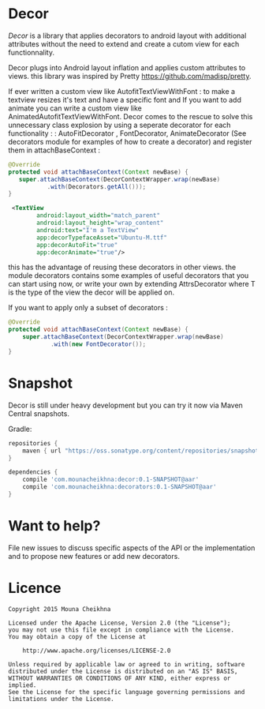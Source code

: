 Decor
======

*Decor* is a library that applies decorators to android layout with additional attributes
without the need to extend and create a cutom view for each functionnality.

Decor plugs into  Android layout inflation and applies custom attributes to views.
this library was inspired by Pretty https://github.com/madisp/pretty.

If ever written a custom view like AutofitTextViewWithFont : to make a textview resizes it's text and have a specific font
and If you want to add animate you can write a custom view like AnimatedAutofitTextViewWithFont.
 Decor comes to the rescue to solve this unnecessary class explosion by using a seperate decorator for each functionality :
    : AutoFitDecorator , FontDecorator, AnimateDecorator (See decorators module for examples of how to create a decorator)
     and register them in attachBaseContext :
     
```java 
@Override
protected void attachBaseContext(Context newBase) {
   super.attachBaseContext(DecorContextWrapper.wrap(newBase)
           .with(Decorators.getAll()));
}
```
```xml
 <TextView
        android:layout_width="match_parent"
        android:layout_height="wrap_content"
        android:text="I'm a TextView"
        app:decorTypefaceAsset="Ubuntu-M.ttf"
        app:decorAutoFit="true"
        app:decorAnimate="true"/>
```

this has the advantage of reusing these decorators in other views.
the module decorators contains some examples of useful decorators that you can start using now,
or write your own by extending AttrsDecorator<T> where T is the type of the view the decor will be applied on.

If you want to apply only a subset of decorators :

```java
@Override
protected void attachBaseContext(Context newBase) {
    super.attachBaseContext(DecorContextWrapper.wrap(newBase)
            .with(new FontDecorator());
}
```

Snapshot
========

Decor is still under heavy development but you can try it now via Maven Central snapshots.

Gradle:
```groovy
repositories {
    maven { url "https://oss.sonatype.org/content/repositories/snapshots/" }
}

dependencies {
    compile 'com.mounacheikhna:decor:0.1-SNAPSHOT@aar'
    compile 'com.mounacheikhna:decorators:0.1-SNAPSHOT@aar'
}
```

Want to help?
=============

File new issues to discuss specific aspects of the API or the implementation and to propose new
features or add new decorators.


Licence
=======

    Copyright 2015 Mouna Cheikhna

    Licensed under the Apache License, Version 2.0 (the "License");
    you may not use this file except in compliance with the License.
    You may obtain a copy of the License at

        http://www.apache.org/licenses/LICENSE-2.0

    Unless required by applicable law or agreed to in writing, software
    distributed under the License is distributed on an "AS IS" BASIS,
    WITHOUT WARRANTIES OR CONDITIONS OF ANY KIND, either express or implied.
    See the License for the specific language governing permissions and
    limitations under the License.

